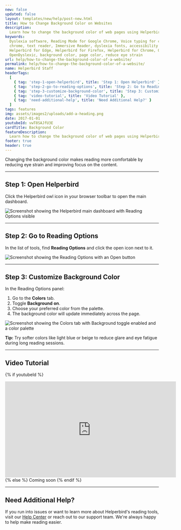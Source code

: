 ```yaml
---
new: false
updated: false
layout: templates/new/help/post-new.html
title: How to Change Background Color on Websites
description:
  Learn how to change the background color of web pages using Helperbird for more comfortable reading.
keywords:
  Dyslexia software, Reading Mode for Google Chrome, Voice typing for chrome, Text to speech for
  chrome, text reader, Immersive Reader, dyslexia fonts, accessibility software, dyslexia software,
  Helperbird for Edge, Helperbird for Firefox, Helperbird for Chrome, Opendyslexic for Chrome,
  OpenDyslexic, background color, page color, reduce eye strain
url: help/how-to-change-the-background-color-of-a-website/
permalink: help/how-to-change-the-background-color-of-a-website/
name: Helperbird Staff
headerTags:
  [
    { tag: 'step-1-open-helperbird', title: 'Step 1: Open Helperbird' },
    { tag: 'step-2-go-to-reading-options', title: 'Step 2: Go to Reading Options' },
    { tag: 'step-3-customize-background-color', title: 'Step 3: Customize Background Color' },
    { tag: 'video-tutorial', title: 'Video Tutorial' },
    { tag: 'need-additional-help', title: 'Need Additional Help?' }
  ]
tags: features
img: assets/images2/uploads/add-a-heading.png
date: 2017-01-01
youtubeId: vwT8SAJfU3E
cardTitle: Background Color
featureDescription:
  Learn how to change the background color of web pages using Helperbird for more comfortable reading.
footer: true
header: true
---
```


Changing the background color makes reading more comfortable by reducing eye strain and improving focus on the content.

---

## Step 1: Open Helperbird

Click the Helperbird owl icon in your browser toolbar to open the main dashboard.

![Screenshot showing the Helperbird main dashboard with Reading Options visible](Screenshot_2025-10-11_at_10_39_33_PM.png)

---

## Step 2: Go to Reading Options

In the list of tools, find **Reading Options** and click the open icon next to it.

![Screenshot showing the Reading Options with an Open button](Screenshot_2025-10-11_at_10_39_41_PM.png)

---

## Step 3: Customize Background Color

In the Reading Options panel:
1. Go to the **Colors** tab.
2. Toggle **Background** **on**.
3. Choose your preferred color from the palette.
4. The background color will update immediately across the page.

![Screenshot showing the Colors tab with Background toggle enabled and a color palette](Screenshot_2025-10-11_at_10_55_30_PM.png)

**Tip:** Try softer colors like light blue or beige to reduce glare and eye fatigue during long reading sessions.

---

## Video Tutorial

{% if youtubeId %}
<iframe width="560" height="315" class="aspect-square rounded-2xl mb-8 mt-8" src="https://www.youtube-nocookie.com/embed/{{ youtubeId }}?si=6BtkhydcpJ8UFQ_l" title="YouTube video player" frameborder="0" allow="accelerometer; autoplay; clipboard-write; encrypted-media; gyroscope; picture-in-picture; web-share" allowfullscreen></iframe>
{% else %}
Coming soon
{% endif %}

---

## Need Additional Help?

If you run into issues or want to learn more about Helperbird's reading tools, visit our [Help Center](https://www.helperbird.com/help) or reach out to our support team. We're always happy to help make reading easier.